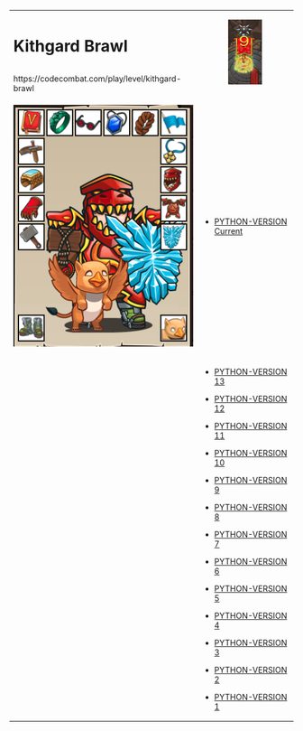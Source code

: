 <table>
<tr>
<td>

# Kithgard Brawl
</td>
<td rowspan="2" align="center">

![Hero Strike](strike.png?raw=true "Hero Strike")

</td>
</tr>
<tr><td>
https://codecombat.com/play/level/kithgard-brawl
</td></tr>
<tr>
<td>

![Hero Picture](hero.png?raw=true "Hero Picture")

</td>
<td>
<ul>
<li>

[PYTHON-VERSION Current](KithgardBrawl13.py)

</li>
</ul>
</td>
</tr>
<tr>
<td>
</td>
<td>
<ul>
<li>

[PYTHON-VERSION 13](KithgardBrawl13.py)

</li>
<li>

[PYTHON-VERSION 12](KithgardBrawl12.py)

</li>
<li>

[PYTHON-VERSION 11](KithgardBrawl11.py)

</li>
<li>

[PYTHON-VERSION 10](KithgardBrawl10.py)

</li>
<li>

[PYTHON-VERSION 9](KithgardBrawl9.py)

</li>
<li>

[PYTHON-VERSION 8](KithgardBrawl8.py)

</li>
<li>

[PYTHON-VERSION 7](KithgardBrawl7.py)

</li>
<li>

[PYTHON-VERSION 6](KithgardBrawl5.py)

</li>
<li>

[PYTHON-VERSION 5](KithgardBrawl4.py)

</li>
<li>

[PYTHON-VERSION 4](KithgardBrawl3.py)

</li>
<li>

[PYTHON-VERSION 3](KithgardBrawl2.py)

</li>
<li>

[PYTHON-VERSION 2](KithgardBrawl2.py)

</li>
<li>

[PYTHON-VERSION 1](KithgardBrawl1.py)

</li>
</ul>
</td>
</tr>
<table>